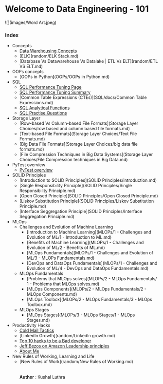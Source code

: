# Welcome to Data Engineering - 101

![](images/Word Art.jpeg)



### Index
  - Concepts
    - [Data Warehousing Concepts](./SQL/docs/Data-Warehousing-basics.md)
    - [ELK](random/ELK Stack.md)
    - [Database Vs Datawarehouse Vs Datalake | ETL Vs ELT](random/ETL VS ELT.md)
  - OOPs concepts
    - [OOPs in Python](OOPs/OOPs in Python.md) 
  - SQL
      - [SQL Performance Tuning Page](./SQL/docs/sql_performance_tuning.md)
      - [SQL Performance Tuning Summary](./SQL/docs/sql_performance_tuning_summary.md)
      - [Common Table Expressions (CTEs)](SQL/docs/Common Table Expressions.md)
      - [SQL Analytical Functions](SQL/docs/sql-analytical-functions.md)
      - [SQL Practise Questions](SQL/docs/sql-practise-questions.md)
  - Storage Layer <br>
    - [Row-based Vs Column-based File Formats](Storage Layer Choices/row based and column based file formats.md) <br>
    - [Text-based File Formats](Storage Layer Choices/Text File Formats.md) <br>
    - [Big Data File Formats](Storage Layer Choices/big data file formats.md) <br>
    - [File Compression Techniques in Big Data Systems](Storage Layer Choices/File Compression techniques in Big Data.md)<br>
  - PyTest overview <br>
    - [PyTest overview](random/pytest.md) <br>
  - SOLID Principles <br>
    - [Introduction to SOLID Principles](SOLID Principles/Introduction.md) <br>
    - [Single Responsibility Principle](SOLID Principles/Single Responsibility Principle.md) <br>
    - [Open Closed Principle](SOLID Principles/Open Closed Principle.md) <br>
    - [Liskov Substitution Principle](SOLID Principles/Liskov Substitution Principle.md) <br>
    - [Interface Seggregation Principle](SOLID Principles/Interface Seggregation Principle.md) <br>
  - MLOps <br>
      - Challenges and Evolution of Machine Learning <br> 
        - [Introduction to Machine Learning](MLOPs/1 - Challenges and Evolution of ML/1 - Introduction to ML.md) <br>
        - [Benefits of Machine Learning](MLOPs/1 - Challenges and Evolution of ML/2 - Benefits of ML.md) <br>
        - [MLOps Fundamentals](MLOPs/1 - Challenges and Evolution of ML/3 - MLOPs Fundamentals.md) <br>
        - [DevOps and DataOps Fundamentals](MLOPs/1 - Challenges and Evolution of ML/4 - DevOps and DataOps Fundamentals.md) <br>
      - MLOps Fundamentals <br> 
        - [Problems that MLOps solves](MLOPs/2 - MLOps Fundamentals/ 1 - Problems that MLOps solves.md) <br>
        - [MLOps Components](MLOPs/2 - MLOps Fundamentals/2 - MLOps Components.md) <br>
        - [MLOps Toolbox](MLOPs/2 - MLOps Fundamentals/3 - MLOps Toolbox.md) <br>
      - MLOps Stages <br>
        - [MLOps Stages](MLOPs/3 - MLOps Stages/1 - MLOps Stages.md)
  - Productivity Hacks<br>
      - [Cold Mail Tactics](random/cold_mails.md)<br>
      - [LinkedIn Growth](random/LinkedIn growth.md)<br>
      - [Top 10 hacks to be a Bad developer](random/Top-10-hacks-to-be-a-Bad-Developer.md)<br>
      - [Jeff Bezos on Amazon Leadership principles](random/Amazon-Leadership-Principles-Jeff-Bezos-thought-process.md)<br>
      - [About Me](aboutme.md)<br>
  - New Rules of Working, Learning and Life <br>
    - [New Rules of Work](random/New Rules of Working.md)
<br><br><br>
 **Author** : Kushal Luthra <br>